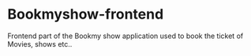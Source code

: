 # Bookmyshow-frontend
Frontend part of the Bookmy show application used to book the ticket of Movies, shows etc..
